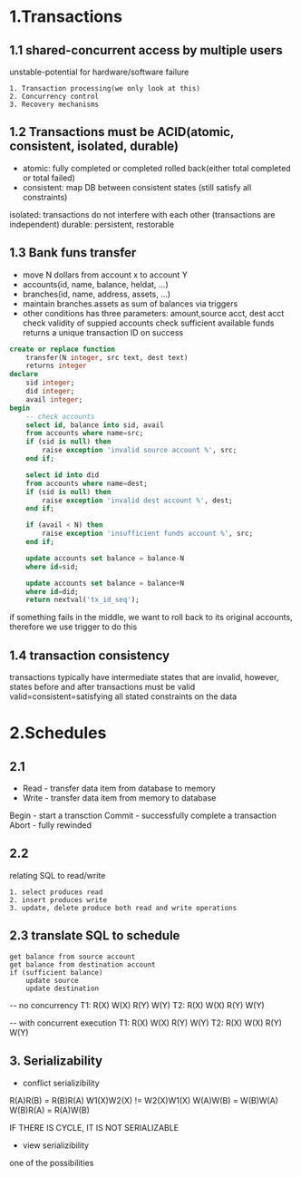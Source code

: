 # 1.Transactions

## 1.1 shared-concurrent access by multiple users
unstable-potential for hardware/software failure

	1. Transaction processing(we only look at this)
	2. Concurrency control
	3. Recovery mechanisms

## 1.2 Transactions must be ACID(atomic, consistent, isolated, durable)

* atomic: fully completed or completed rolled back(either total completed or total failed)
* consistent: map DB between consistent states (still satisfy all constraints)

isolated: transactions do not interfere with each other (transactions are independent)
durable: persistent, restorable

## 1.3 Bank funs transfer

* move N dollars from account x to account Y
* accounts(id, name, balance, heldat, ...)
* branches(id, name, address, assets, ...)
* maintain branches.assets as sum of balances via triggers
* other conditions
	has three parameters: amount,source acct, dest acct
	check validity of suppied accounts
	check sufficient available funds
	returns a unique transaction ID on success

```sql
create or replace function
	transfer(N integer, src text, dest text)
	returns integer
declare
	sid integer;
	did integer;
	avail integer;
begin
	-- check accounts
	select id, balance into sid, avail
	from accounts where name=src;
	if (sid is null) then
		raise exception 'invalid source account %', src;
	end if;

	select id into did
	from accounts where name=dest;
	if (sid is null) then
		raise exception 'invalid dest account %', dest;
	end if;	

	if (avail < N) then
		raise exception 'insufficient funds account %', src;
	end if;

	update accounts set balance = balance-N
	where id=sid;

	update accounts set balance = balance+N
	where id=did;
	return nextval('tx_id_seq');

```
if something fails in the middle, we want to roll back to its original accounts, therefore we use trigger to do this

## 1.4 transaction consistency

transactions typically have intermediate states that are invalid, however, states before and after transactions must be valid
valid=consistent=satisfying all stated constraints on the data


# 2.Schedules

## 2.1 
* Read - transfer data item from database to memory
* Write - transfer data item from memory to database

Begin - start a transction
Commit - successfully complete a transaction
Abort - fully rewinded

## 2.2
relating SQL to read/write

	1. select produces read
	2. insert produces write
	3. update, delete produce both read and write operations

## 2.3 translate SQL to schedule

```
get balance from source account
get balance from destination account
if (sufficient balance)
	update source
	update destination
```

-- no concurrency
T1: R(X) W(X) R(Y) W(Y)
T2:                     R(X) W(X) R(Y) W(Y)

-- with concurrent execution
T1: R(X)      W(X)      R(Y)      W(Y)
T2:      R(X)      W(X)      R(Y)      W(Y)


## 3. Serializability

* conflict serializibility

R(A)R(B) = R(B)R(A)
W1(X)W2(X) != W2(X)W1(X)
W(A)W(B) = W(B)W(A)
W(B)R(A) = R(A)W(B)

IF THERE IS CYCLE, IT IS NOT SERIALIZABLE

* view serializibility

one of the possibilities
